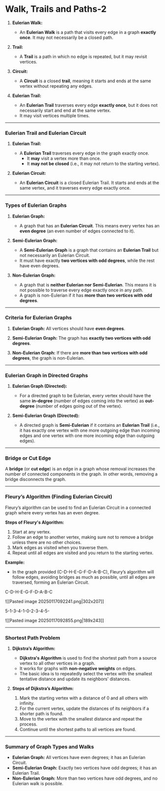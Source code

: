 # Walk, Trails and Paths-2

1. **Eulerian Walk:**
    
    - An **Eulerian Walk** is a path that visits every edge in a graph **exactly once**. It may not necessarily be a closed path.
2. **Trail:**
    
    - A **Trail** is a path in which no edge is repeated, but it may revisit vertices.
3. **Circuit:**
    
    - A **Circuit** is a closed **trail**, meaning it starts and ends at the same vertex without repeating any edges.
4. **Eulerian Trail:**
    
    - An **Eulerian Trail** traverses every edge **exactly once**, but it does not necessarily start and end at the same vertex.
    - It may visit vertices multiple times.

---

### **Eulerian Trail and Eulerian Circuit**

1. **Eulerian Trail:**
    
    - A **Eulerian Trail** traverses every edge in the graph exactly once.
        - It **may** visit a vertex more than once.
        - It **may not be closed** (i.e., it may not return to the starting vertex).
2. **Eulerian Circuit:**
    
    - An **Eulerian Circuit** is a closed Eulerian Trail. It starts and ends at the same vertex, and it traverses every edge exactly once.

---

### **Types of Eulerian Graphs**

1. **Eulerian Graph:**
    
    - A graph that has an **Eulerian Circuit**. This means every vertex has an **even degree** (an even number of edges connected to it).
2. **Semi-Eulerian Graph:**
    
    - A **Semi-Eulerian Graph** is a graph that contains an **Eulerian Trail** but not necessarily an Eulerian Circuit.
    - It must have exactly **two vertices with odd degrees**, while the rest have even degrees.
3. **Non-Eulerian Graph:**
    
    - A graph that is **neither Eulerian nor Semi-Eulerian**. This means it is not possible to traverse every edge exactly once in any path.
    - A graph is non-Eulerian if it has **more than two vertices with odd degrees**.

---

### **Criteria for Eulerian Graphs**

1. **Eulerian Graph:** All vertices should have **even degrees**.
    
2. **Semi-Eulerian Graph:** The graph has **exactly two vertices with odd degrees**.
    
3. **Non-Eulerian Graph:** If there are **more than two vertices with odd degrees**, the graph is non-Eulerian.
    

---

### **Eulerian Graph in Directed Graphs**

1. **Eulerian Graph (Directed):**
    
    - For a directed graph to be Eulerian, every vertex should have the same **in-degree** (number of edges coming into the vertex) as **out-degree** (number of edges going out of the vertex).
2. **Semi-Eulerian Graph (Directed):**
    
    - A directed graph is **Semi-Eulerian** if it contains an **Eulerian Trail** (i.e., it has exactly one vertex with one more outgoing edge than incoming edges and one vertex with one more incoming edge than outgoing edges).

---

### **Bridge or Cut Edge**

A **bridge** (or **cut edge**) is an edge in a graph whose removal increases the number of connected components in the graph. In other words, removing a bridge disconnects the graph.

---

### **Fleury’s Algorithm (Finding Eulerian Circuit)**

Fleury’s algorithm can be used to find an Eulerian Circuit in a connected graph where every vertex has an even degree.

**Steps of Fleury's Algorithm:**

1. Start at any vertex.
2. Follow an edge to another vertex, making sure not to remove a bridge unless there are no other choices.
3. Mark edges as visited when you traverse them.
4. Repeat until all edges are visited and you return to the starting vertex.

**Example:**

- In the graph provided (C-D-H-E-G-F-D-A-B-C), Fleury’s algorithm will follow edges, avoiding bridges as much as possible, until all edges are traversed, forming an Eulerian Circuit.

C-D-H-E-G-F-D-A-B-C

![[Pasted image 20250117092241.png|302x207]]

5-1-3-4-1-0-2-3-4-5-

![[Pasted image 20250117092855.png|189x243]]

---

### **Shortest Path Problem**

1. **Dijkstra’s Algorithm:**
    
    - **Dijkstra's Algorithm** is used to find the shortest path from a source vertex to all other vertices in a graph.
    - It works for graphs with **non-negative weights** on edges.
    - The basic idea is to repeatedly select the vertex with the smallest tentative distance and update its neighbors' distances.
2. **Steps of Dijkstra’s Algorithm:**
    
    1. Mark the starting vertex with a distance of 0 and all others with infinity.
    2. For the current vertex, update the distances of its neighbors if a shorter path is found.
    3. Move to the vertex with the smallest distance and repeat the process.
    4. Continue until the shortest paths to all vertices are found.

---

### **Summary of Graph Types and Walks**

- **Eulerian Graph:** All vertices have even degrees; it has an Eulerian Circuit.
- **Semi-Eulerian Graph:** Exactly two vertices have odd degrees; it has an Eulerian Trail.
- **Non-Eulerian Graph:** More than two vertices have odd degrees, and no Eulerian walk is possible.
